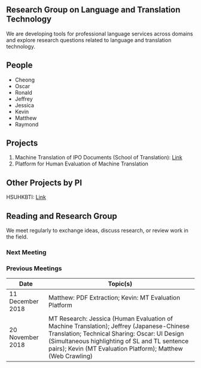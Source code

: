 ## Research Group on Language and Translation Technology

We are developing tools for professional language services across domains and explore research questions related to language and translation technology.

## People

- Cheong
- Oscar
- Ronald
- Jeffrey
- Jessica
- Kevin
- Matthew
- Raymond

## Projects

1. Machine Translation of IPO Documents (School of Translation): [Link](https://language-tech-dlc.github.io/iponmt/)
2. Platform for Human Evaluation of Machine Translation

## Other Projects by PI
HSUHKBTI: [Link](http://www.hsuhkbti.com/)

## Reading and Research Group

We meet regularly to exchange ideas, discuss research, or review work in the field.

### Next Meeting
### Previous Meetings

| Date | Topic(s) |
|---|---|
| 11 December 2018 | Matthew: PDF Extraction; Kevin: MT Evaluation Platform |
| 20 November 2018 | MT Research: Jessica (Human Evaluation of Machine Translation); Jeffrey (Japanese-Chinese Translation; Technical Sharing: Oscar: UI Design (Simultaneous highlighting of SL and TL sentence pairs); Kevin (MT Evaluation Platform); Matthew (Web Crawling)|
